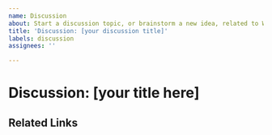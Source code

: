 ```yaml
---
name: Discussion
about: Start a discussion topic, or brainstorm a new idea, related to WinUI
title: 'Discussion: [your discussion title]'
labels: discussion
assignees: ''

---
```


<!-- This is a template for discussion issues.
These issues invite members of our community to discuss any topics or ideas related to WinUI.  For example, you might
start a Discussion issue to see if others are interested in a cool new idea you've been thinking about that isn't quite
ready to be filed as a more formal Feature Proposal.

Discussion issues can also just be used to chat about non-feature-related topics, such as how WinUI relates to other
things happening in our industry, or stories you'd like to share about how WinUI meets (or doesn't meet) your needs.
-->

# Discussion: [your title here] 
<!-- Add a title for your Discussion issue. Please be short and descriptive, and write body text in this section. -->

## Related Links
<!-- Please list any related links or referneces to this discussion issue -->
